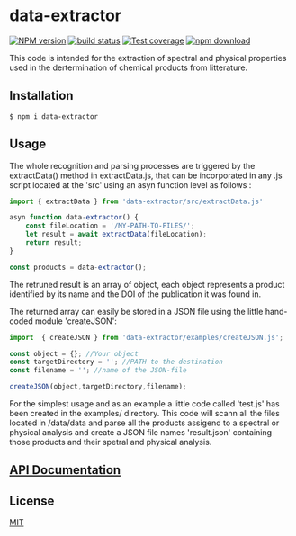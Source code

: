 # data-extractor

[![NPM version][npm-image]][npm-url]
[![build status][ci-image]][ci-url]
[![Test coverage][codecov-image]][codecov-url]
[![npm download][download-image]][download-url]

This code is intended for the extraction of spectral and physical properties used in the dertermination of chemical products from litterature.

## Installation

`$ npm i data-extractor`

## Usage
The whole recognition and parsing processes are triggered by the extractData() method in extractData.js, that can be incorporated in any .js script located at the 'src' using an asyn function level as follows :
```js
import { extractData } from 'data-extractor/src/extractData.js'

asyn function data-extractor() {
    const fileLocation = '/MY-PATH-TO-FILES/';
    let result = await extractData(fileLocation);
    return result;
}

const products = data-extractor();
```
The retruned result is an array of object, each object represents a product identified by its name and the DOI of the publication it was found in.

The returned array can easily be stored in a JSON file using the little hand-coded module 'createJSON':

```js
import  { createJSON } from 'data-extractor/examples/createJSON.js';

const object = {}; //Your object
const targetDirectory = ''; //PATH to the destination
const filename = ''; //name of the JSON-file

createJSON(object,targetDirectory,filename);
```

For the simplest usage and as an example a little code called 'test.js' has been created in the examples/ directory. This code will scann all the files located in /data/data and parse all the products assigend to a spectral or physical analysis and create a JSON file names 'result.json' containing those products and their spetral and physical analysis.

## [API Documentation](https://cheminfo.github.io/data-extractor/)

## License

[MIT](./LICENSE)

[npm-image]: https://img.shields.io/npm/v/data-extractor.svg
[npm-url]: https://www.npmjs.com/package/data-extractor
[ci-image]: https://github.com/cheminfo/data-extractor/workflows/Node.js%20CI/badge.svg?branch=master
[ci-url]: https://github.com/cheminfo/data-extractor/actions?query=workflow%3A%22Node.js+CI%22
[codecov-image]: https://img.shields.io/codecov/c/github/cheminfo/data-extractor.svg
[codecov-url]: https://codecov.io/gh/cheminfo/data-extractor
[download-image]: https://img.shields.io/npm/dm/data-extractor.svg
[download-url]: https://www.npmjs.com/package/data-extractor
